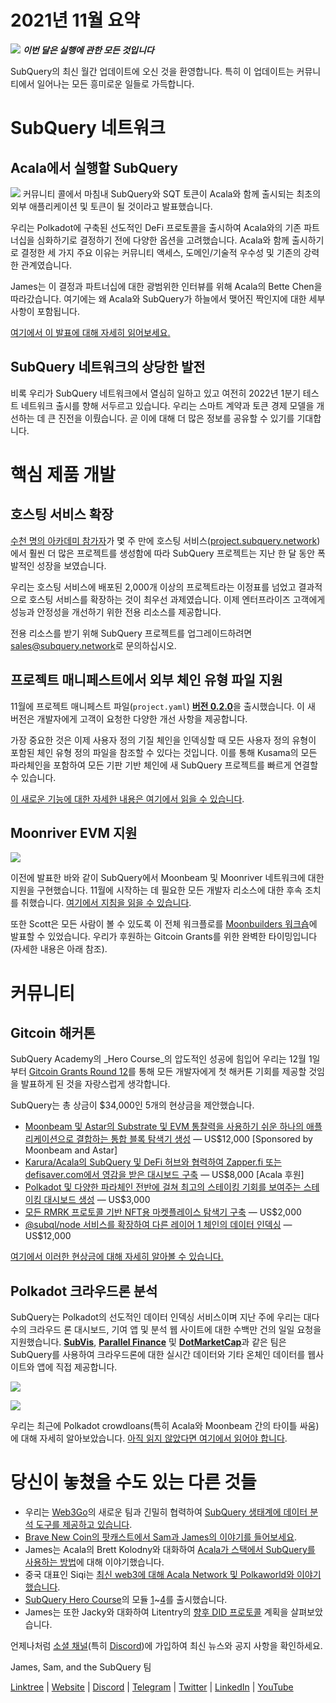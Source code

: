 # 2021년 11월 요약

![](https://miro.medium.com/max/1400/1*qzKzZnWY2ao3tiffwwugXQ.png) **_이번 달은 실행에 관한 모든 것입니다_**

SubQuery의 최신 월간 업데이트에 오신 것을 환영합니다. 특히 이 업데이트는 커뮤니티에서 일어나는 모든 흥미로운 일들로 가득합니다.

# SubQuery 네트워크

## Acala에서 실행할 SubQuery

![](https://miro.medium.com/max/600/0*SJ1TWt1sGwUWqvuI.gif) 커뮤니티 콜에서 마침내 SubQuery와 SQT 토큰이 Acala와 함께 출시되는 최초의 외부 애플리케이션 및 토큰이 될 것이라고 발표했습니다.

우리는 Polkadot에 구축된 선도적인 DeFi 프로토콜을 출시하여 Acala와의 기존 파트너십을 심화하기로 결정하기 전에 다양한 옵션을 고려했습니다. Acala와 함께 출시하기로 결정한 세 가지 주요 이유는 커뮤니티 액세스, 도메인/기술적 우수성 및 기존의 강력한 관계였습니다.

James는 이 결정과 파트너십에 대한 광범위한 인터뷰를 위해 Acala의 Bette Chen을 따라갔습니다. 여기에는 왜 Acala와 SubQuery가 하늘에서 맺어진 짝인지에 대한 세부 사항이 포함됩니다.

[여기에서 이 발표에 대해 자세히 읽어보세요.](https://blog.subquery.network/blogs/20211125-subquery-network-acala.html)

## SubQuery 네트워크의 상당한 발전

비록 우리가 SubQuery 네트워크에서 열심히 일하고 있고 여전히 2022년 1분기 테스트 네트워크 출시를 향해 서두르고 있습니다.  우리는 스마트 계약과 토큰 경제 모델을 개선하는 데 큰 진전을 이뤘습니다. 곧 이에 대해 더 많은 정보를 공유할 수 있기를 기대합니다.

# 핵심 제품 개발

## 호스팅 서비스 확장

[수천 명의 아카데미 참가자](https://blog.subquery.network/blogs/20211018-subquery-launches-the-subquery-academy.html)가 몇 주 만에 호스팅 서비스([project.subquery.network](https://project.subquery.network/))에서 훨씬 더 많은 프로젝트를 생성함에 따라 SubQuery 프로젝트는 지난 한 달 동안 폭발적인 성장을 보였습니다.

우리는 호스팅 서비스에 배포된 2,000개 이상의 프로젝트라는 이정표를 넘었고 결과적으로 호스팅 서비스를 확장하는 것이 최우선 과제였습니다. 이제 엔터프라이즈 고객에게 성능과 안정성을 개선하기 위한 전용 리소스를 제공합니다.

전용 리소스를 받기 위해 SubQuery 프로젝트를 업그레이드하려면 [sales@subquery.network](mailto:sales@subquery.network)로 문의하십시오.

## 프로젝트 매니페스트에서 외부 체인 유형 파일 지원

11월에 프로젝트 매니페스트 파일(`project.yaml`) [**버전 0.2.0**](https://doc.subquery.network/create/manifest/)을 출시했습니다. 이 새 버전은 개발자에게 고객이 요청한 다양한 개선 사항을 제공합니다.

가장 중요한 것은 이제 사용자 정의 기질 체인을 인덱싱할 때 모든 사용자 정의 유형이 포함된 체인 유형 정의 파일을 참조할 수 있다는 것입니다. 이를 통해 Kusama의 모든 파라체인을 포함하여 모든 기판 기반 체인에 새 SubQuery 프로젝트를 빠르게 연결할 수 있습니다.

[이 새로운 기능에 대한 자세한 내용은 여기에서 읽을 수 있습니다](https://blog.subquery.network/blogs/20211105-november-technical-update.html#support-for-external-chain-type-files-in-project-manifest).

## Moonriver EVM 지원

![](https://miro.medium.com/max/600/0*B27QVtvcR6nXA9ff.gif)

이전에 발표한 바와 같이 SubQuery에서 Moonbeam 및 Moonriver 네트워크에 대한 지원을 구현했습니다. 11월에 시작하는 데 필요한 모든 개발자 리소스에 대한 후속 조치를 취했습니다.   [여기에서 지침을 읽을 수 있습니다](https://blog.subquery.network/blogs/20211105-november-technical-update.html#moonbeam-evm-support).

또한 Scott은 모든 사람이 볼 수 있도록 이 전체 워크플로를 [Moonbuilders 워크숍](https://www.crowdcast.io/e/moonbuilders-ws/10)에 발표할 수 있었습니다. 우리가 후원하는 Gitcoin Grants를 위한 완벽한 타이밍입니다(자세한 내용은 아래 참조).

# 커뮤니티

## Gitcoin 해커톤

SubQuery Academy의 _Hero Course_의 압도적인 성공에 힘입어 우리는 12월 1일부터 [Gitcoin Grants Round 12](https://gitcoin.co/hackathon/gr12/?org=subquery)를 통해 모든 개발자에게 첫 해커톤 기회를 제공할 것임을 발표하게 된 것을 자랑스럽게 생각합니다.

SubQuery는 총 상금이 $34,000인 5개의 현상금을 제안했습니다.

-   [Moonbeam 및 Astar의 Substrate 및 EVM 통찰력을 사용하기 쉬운 하나의 애플리케이션으로 결합하는 통합 블록 탐색기 생성](https://gitcoin.co/issue/subquery/grants/1) — US$12,000 [Sponsored by Moonbeam and Astar]
-   [Karura/Acala의 SubQuery 및 DeFi 허브와 협력하여 Zapper.fi 또는 defisaver.com에서 영감을 받은 대시보드 구축](https://gitcoin.co/issue/subquery/grants/2) — US$8,000 [Acala 후원]
-   [Polkadot 및 다양한 파라체인 전반에 걸쳐 최고의 스테이킹 기회를 보여주는 스테이킹 대시보드 생성](https://gitcoin.co/issue/subquery/grants/3) — US$3,000
-   [모든 RMRK 프로토콜 기반 NFT용 마켓플레이스 탐색기 구축](https://gitcoin.co/issue/subquery/grants/4) — US$2,000
-   [@subql/node 서비스를 확장하여 다른 레이어 1 체인의 데이터 인덱싱](https://gitcoin.co/issue/subquery/grants/5) — US$12,000

[여기에서 이러한 현상금에 대해 자세히 알아볼 수 있습니다.](https://blog.subquery.network/blogs/20211120-gitcoin12-hackathon.html)

## Polkadot 크라우드론 분석

SubQuery는 Polkadot의 선도적인 데이터 인덱싱 서비스이며 지난 주에 우리는 대다수의 크라우드 론 대시보드, 기여 앱 및 분석 웹 사이트에 대한 수백만 건의 일일 요청을 지원했습니다. [**SubVis**](https://www.subvis.io/), [**Parallel Finance**](https://parallel.fi/) 및 [**DotMarketCap**](https://dotmarketcap.com/)과 같은 팀은 SubQuery를 사용하여 크라우드론에 대한 실시간 데이터와 기타 온체인 데이터를 웹사이트와 앱에 직접 제공합니다.

![](https://miro.medium.com/max/60/0*HfsoOwpat76ip6Jg?q=20)

![](https://miro.medium.com/max/700/0*HfsoOwpat76ip6Jg)

우리는 최근에 Polkadot crowdloans(특히 Acala와 Moonbeam 간의 타이틀 싸움)에 대해 자세히 알아보았습니다.  [아직 읽지 않았다면 여기에서 읽어야 합니다](https://blog.subquery.network/blogs/20211124-polkadot-crowdloans.html).

# 당신이 놓쳤을 수도 있는 다른 것들

-   우리는 [Web3Go](https://www.web3go.xyz/)의 새로운 팀과 긴밀히 협력하여 [SubQuery 생태계에 데이터 분석 도구를 제공하고 있습니다](https://blog.subquery.network/customer_announcements/20211110-web3go.html).
-   [Brave New Coin의 팟캐스트에서 Sam과 James의 이야기를 들어보세요](https://bravenewcoin.com/insights/podcasts/subquery-connecting-the-dots-on-polkadot).
-   James는 Acala의 Brett Kolodny와 대화하여 [Acala가 스택에서 SubQuery를 사용하는 방법](https://www.youtube.com/watch?v=Wbxwj8K67Lw)에 대해 이야기했습니다.
-   중국 대표인 Siqi는 [최신 web3에 대해 Acala Network 및 Polkaworld와 이야기했습니다](https://www.huoxing24.com/live/24313016).
-   [SubQuery Hero Course](https://blog.subquery.network/blogs/20211018-subquery-launches-the-subquery-academy.html)의 모듈 [1](https://doc.subquery.network/academy/herocourse/module1/)~[4](https://doc.subquery.network/academy/herocourse/module4/)를 출시했습니다.
-   James는 또한 Jacky와 대화하여 Litentry의 [향후 DID 프로토콜](https://www.youtube.com/watch?v=Rqlpo9QIVyk) 계획을 살펴보았습니다.

언제나처럼 [소셜 채널](https://linktr.ee/subquerynetwork)(특히 [Discord](https://discord.com/invite/subquery))에 가입하여 최신 뉴스와 공지 사항을 확인하세요.

James, Sam, and the SubQuery 팀

[Linktree](https://linktr.ee/subquerynetwork)  |  [Website](https://subquery.network/)  |  [Discord](https://discord.com/invite/78zg8aBSMG)  |  [Telegram](https://t.me/subquerynetwork)  |  [Twitter](https://twitter.com/subquerynetwork)  |  [LinkedIn](https://www.linkedin.com/company/subquery)  |  [YouTube](https://www.youtube.com/channel/UCi1a6NUUjegcLHDFLr7CqLw)

